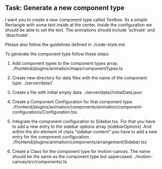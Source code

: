 ## Task: Generate a new component type

I want you to create a new component type called Textbox.
Its a simple Rectangle with some text inside at the center.
Inside the configuration we should be able to set the text.
The animations should include 'activate' and 'deactivate'.

Please also follow the guidelines defined in ./code-style.md.

To generate the component type follow these steps:

1) Add component types to the component types array.
./frontend/plugins/animation/maps/componentTypes.ts

2) Create new directory for data files with the name of the component type.
./server/data/<componentType>/

3) Create a file with initial empty data.
./server/data/<componentType>/initialData.json

4) Create a Component Configuration for that component type.
./frontend/plugins/animation/components/animation/component-configurations/<componentType>Configuration.tsx

5) Integrate the component configuration to Sidebar.tsx.
For that you have to add a new entry to the sidebar options array (sidebarOptions).
And within the div-element of class "sidebar-content" you have to add a new entry for the component configuration.
./frontend/plugins/animation/components/arrangement/Sidebar.tsx

6) Create a Class for the component type for motion-canvas. The name should be the same as the component type but uppercased.
./motion-canvas/src/components/<componentType>.ts